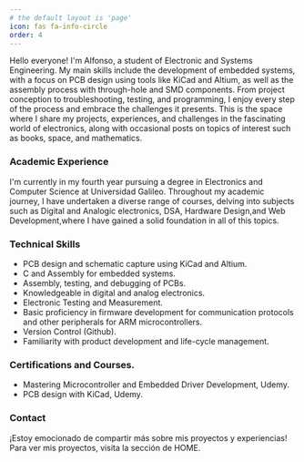 ```yaml
---
# the default layout is 'page'
icon: fas fa-info-circle
order: 4
---
```


Hello everyone! I'm Alfonso, a student of Electronic and Systems Engineering. My main skills include the development of embedded systems, with a focus on PCB design using tools like KiCad and Altium, as well as the assembly process with through-hole and SMD components. From project conception to troubleshooting, testing, and programming, I enjoy every step of the process and embrace the challenges it presents. This is the space where I share my projects, experiences, and challenges in the fascinating world of electronics, along with occasional posts on topics of interest such as books, space, and mathematics.

### Academic Experience

I'm currently in my fourth year pursuing a degree in Electronics and Computer Science at Universidad Galileo. Throughout my academic journey, I have undertaken a diverse range of courses, delving into subjects such as Digital and Analogic electronics, DSA, Hardware Design,and Web Development,where I have gained a solid foundation in all of this topics.


### Technical Skills
- PCB design and schematic capture using KiCad and Altium.
- C and Assembly for embedded systems.
- Assembly, testing, and debugging of PCBs.
- Knowledgeable in digital and analog electronics.
- Electronic Testing and Measurement.
- Basic proficiency in firmware development for communication protocols and other peripherals for ARM microcontrollers.
- Version Control (Github).
- Familiarity with product development and life-cycle management.

<!--
### Experiencia Laboral
**Job Title:** Research Assistant  
**Duration:** January 2024 - Present

**Key Responsibilities:**
- Conducting research for specific projects affiliated with the university.
- Testing, debugging, and assembling PCBs as part of project requirements.
- Researching Machine Learning (ML) and Artificial Intelligence (AI) applications.
- Programming ARM microcontrollers and developing firmware for embedded systems.

**Skills and Techniques:**
- **PCB Design:** Proficient in designing PCBs using Altium Designer and KiCad, from concept to prototype and production.
- **Prototyping:** Hands-on experience in prototyping PCBs prior to sending them to fabrication shops.
- **Microcontroller Programming:** Skilled in programming microcontrollers in C and assembly language.
- **Testing Equipment:** Proficient in using oscilloscopes, power supplies, and logic analyzers for thorough testing and debugging processes.
- **Signal Integrity:** Strong understanding and application of signal integrity principles in electronic projects.
- **Digital and Analog Electronics:** Applied expertise in digital and analog electronics to develop and enhance projects.

-->
### Certifications and Courses.

- Mastering Microcontroller and Embedded Driver Development, Udemy.
- PCB design with KiCad, Udemy.

### Contact

¡Estoy emocionado de compartir más sobre mis proyectos y experiencias! Para ver mis proyectos, visita la sección de HOME.

